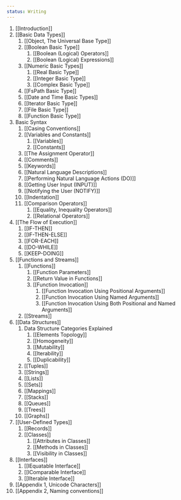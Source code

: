```yaml
---
status: Writing
---
```

1. [[Introduction]]
2. [[Basic Data Types]]
	1. [[Object, The Universal Base Type]]
	2. [[Boolean Basic Type]]
		1. [[Boolean (Logical) Operators]]
		2. [[Boolean (Logical) Expressions]]
	3. [[Numeric Basic Types]]
		1. [[Real Basic Type]]
		2. [[Integer Basic Type]]
		3. [[Complex Basic Type]]
	4. [[FsPath Basic Type]]
	5. [[Date and Time Basic Types]]
	6. [[Iterator Basic Type]]
	7. [[File Basic Type]]
	8. [[Function Basic Type]]
3. Basic Syntax
	1. [[Casing Conventions]]
	2. [[Variables and Constants]]
		1. [[Variables]]
		2. [[Constants]]
	3. [[The Assignment Operator]]
	4. [[Comments]]
	5. [[Keywords]]
	6. [[Natural Language Descriptions]]
	7. [[Performing Natural Language Actions (DO)]]
	8. [[Getting User Input (INPUT)]]
	9. [[Notifying the User (NOTIFY)]]
	10. [[Indentation]]
	11. [[Comparison Operators]]
		1. [[Equality, Inequality Operators]]
		2. [[Relational Operators]]
4. [[The Flow of Execution]]
	1. [[IF-THEN]]
	2. [[IF-THEN-ELSE]]
	3. [[FOR-EACH]]
	4. [[DO-WHILE]]
	5. [[KEEP-DOING]]
5. [[Functions and Streams]]
	1. [[Functions]]
		1. [[Function Parameters]]
		2. [[Return Value in Functions]]
		3. [[Function Invocation]]
			1. [[Function Invocation Using Positional Arguments]]
			2. [[Function Invocation Using Named Arguments]]
			3. [[Function Invocation Using Both Positional and Named Arguments]]
	2. [[Streams]]
6. [[Data Structures]]
	1. Data Structure Categories Explained
		1. [[Elements Topology]]
		2. [[Homogeneity]]
		3. [[Mutability]]
		4. [[Iterability]]
		5. [[Duplicability]]
	2. [[Tuples]]
	3. [[Strings]]
	4. [[Lists]]
	5. [[Sets]]
	6. [[Mappings]]
	7. [[Stacks]]
	8. [[Queues]]
	9. [[Trees]]
	10. [[Graphs]]
7. [[User-Defined Types]]
	1. [[Records]]
	2. [[Classes]]
		1. [[Attributes in Classes]]
		2. [[Methods in Classes]]
		3. [[Visibility in Classes]]
8. [[Interfaces]]
	1. [[IEquatable Interface]]
	2. [[IComparable Interface]]
	3. [[IIterable Interface]]
9. [[Appendix 1, Unicode Characters]]
10. [[Appendix 2, Naming conventions]]